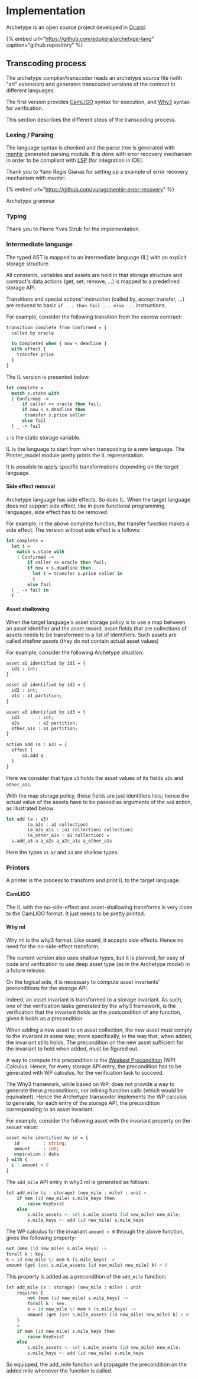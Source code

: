 # Implementation

Archetype is an open source project developed in [Ocaml](https://ocaml.org/index.html).

{% embed url="https://github.com/edukera/archetype-lang" caption="github repository" %}

## Transcoding process

The archetype compiler/transcoder reads an archetype source file \(with "arl" extension\) and generates transcoded versions of the contract in different languages. 

The first version provides [CamLIGO](http://ligolang.org/) syntax for execution, and [Why3](http://why3.lri.fr/) syntax for verification.

This section describes the different steps of the transcoding process.

### Lexing / Parsing 

The language syntax is checked and the parse tree is generated with [menhir](http://gallium.inria.fr/~fpottier/menhir/) generated  parsing module. It is done with error recovery mechanism in order to be compliant with [LSP](https://microsoft.github.io/language-server-protocol/) \(for integration in IDE\).

Thank you to Yann Regis Gianas for setting up a example of error recovery mechanism with menhir:

{% embed url="https://github.com/yurug/menhir-error-recovery" %}

Archetype grammar

### Typing

Thank you to Pierre Yves Strub for the implementation.

### Intermediate language

The typed AST is mapped to an intermediate language \(IL\) with an explicit storage structure.

All constants, variables and assets are held in that storage structure and contract's data actions \(get, set, remove, ...\) is mapped to a predefined storage API. 

Transitions and special actions' instruction \(called by, accept transfer, ...\) are reduced to basic `if ... then fail ... else ...` instructions.

For example, consider the following transition from the escrow contract:

```ocaml
transition complete from Confirmed = {
  called by oracle

  to Completed when { now < deadline }
  with effect {
    transfer price
  }
}
```

The IL version is presented below:

```ocaml
let complete = 
  match s.state with
  | Confirmed ->
      if caller <> oracle then fail;
      if now < s.deadline then
       transfer s.price seller
      else fail
  | _ -> fail  
```

`s` is the static storage variable. 

IL is the language to start from when transcoding to a new language. The Printer\_model module pretty prints the IL representation.

It is possible to apply specific  transformations depending on the target language.

#### Side effect removal

Archetype language has side effects. So does IL. When the target language does not support side effect, like in pure functional programming languages, side effect has to be removed.

For example, in the above complete function, the transfer function makes a side effect. The version without side effect is a follows:

```ocaml
let complete = 
  let t = 
    match s.state with
    | Confirmed ->
        if caller <> oracle then fail;
        if now < s.deadline then
          let t = transfer s.price seller in
          t
        else fail
  | _ -> fail in
  t  
```

#### Asset shallowing

When the target language's asset storage policy is to use a map between an asset identifier and the asset record, asset fields that are collections of assets needs to be transformed to a list of identifiers. Such assets are called _shallow assets_ \(they do not contain actual asset values\)

For example, consider the following Archetype situation:

```ocaml
asset a1 identified by id1 = {
  id1 : int;
}

asset a2 identified by id2 = {
  id2 : int;
  a1s : a1 partition;
}

asset a3 identified by id3 = {
  id3       : int;
  a2s       : a2 partition;
  other_a1s : a1 partition;
}

action add (a : a3) = {
  effect {
      a3.add a
  }
}
```

Here we consider that type `a3` holds the asset values of its fields `a2s` and `other_a1s`.

With the map storage policy, these fields are just identifiers lists; hence the actual value of the assets have to be passed as arguments of the `add` action, as illustrated below:

```ocaml
let add (a : a3) 
        (a_a2s : a2 collection)
        (a_a2s_a1s : (a1 collection) collection) 
        (a_other_a1s : a1 collection) = 
  s.add_a3 a a_a2s a_a2s_a1s a_other_a1s
```

Here the types `a1` `a2` and `a3` are shallow types.

### Printers 

A printer is the process to transform and print IL to the target language.

#### CamLIGO

The IL with the no-side-effect and asset-shallowing transforms is very close to the CamLIGO format. It just needs to be pretty printed.

#### Why ml

Why ml is the why3 format. Like ocaml, it accepts side effects. Hence no need for the no-side-effect transform.

The current version also uses shallow types, but it is planned, for easy of code and verification to use deep asset type \(as in the Archetype model\) in a future release.

On the logical side, it is necessary to compute asset invariants' preconditions for the storage API.

Indeed, an asset invariant is transformed to a storage invariant. As such, one of the verification tasks generated by the why3 framework, is the verification that the invariant holds as the postcondition of any function, given it holds as a precondition. 

When adding a new asset to an asset collection, the new asset must comply to the invariant in some way; more specifically, in the way that, when added, the invariant stills holds. The precondition on the new asset sufficient for the invariant to hold when added, must be figured out.

A way to compute this precondition is the [Weakest Precondition](https://en.wikipedia.org/wiki/Predicate_transformer_semantics#Weakest_preconditions) \(WP\) Calculus. Hence, for every storage API entry, the precondition has to be generated with WP calculus, for the verification task to succeed. 

The Why3 framework, while based on WP, does not provide a way to generate these preconditions, nor inlining function calls \(which would be equivalent\). Hence the Archetype transcoder implements the WP calculus to generate, for each entry of the storage API, the precondition corresponding to an asset invariant.

For example, consider the following asset with the invariant property on the `amount` value:

```ocaml
asset mile identified by id = {
   id         : string;
   amount     : int;
   expiration : date
} with {
  i : amount > 0
}
```

The `add_mile` API entry in why3 ml is generated as follows:

```python
let add_mile (s : storage) (new_mile : mile) : unit =
    if mem (id new_mile) s.mile_keys then
        raise KeyExist
    else
        s.mile_assets <- set s.mile_assets (id new_mile) new_mile;
        s.mile_keys <- add (id new_mile) s.mile_keys
```

The WP calculus for the invariant `amount > 0` through the above function, gives the following property:

```python
not (mem (id new_mile) s.mile_keys) ->
forall k : key. 
k = id new_mile \/ mem k (s.mile_keys) -> 
amount (get (set s.mile_assets (id new_mile) new_mile) k) > 0
```

This property is added as a precondition of the `add_mile` function:

```python
let add_mile (s : storage) (new_mile : mile) : unit
    requires { 
        not (mem (id new_mile) s.mile_keys) ->
        forall k : key. 
        k = id new_mile \/ mem k (s.mile_keys) -> 
        amount (get (set s.mile_assets (id new_mile) new_mile) k) > 0
    }
    =
    if mem (id new_mile) s.mile_keys then
        raise KeyExist
    else
        s.mile_assets <- set s.mile_assets (id new_mile) new_mile;
        s.mile_keys <- add (id new_mile) s.mile_keys
```

So equipped, the add\_mile function will propagate the precondition on the added mile whenever the function is called.

